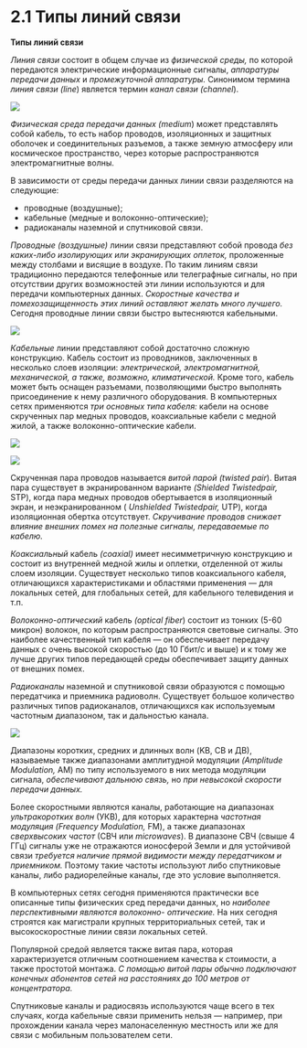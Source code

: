 ﻿# 2.1 Типы линий связи

**Типы линий связи**

*Линия связи* состоит в общем случае из *физической среды,* по которой передаются   электрические информационные сигналы, *аппаратуры передачи данных* и *промежуточной аппаратуры.* Синонимом термина *линия связи (line*) является термин *канал связи (channel*).

![](Aspose.Words.c0d8fc70-6cdf-4382-8c32-82e015d5ecc4.001.png)

*Физическая среда передачи данных (medium*) может представлять собой кабель, то есть набор проводов, изоляционных и защитных оболочек и соединительных разъемов, а также земную атмосферу или космическое пространство, через которые распространяются электромагнитные волны.

В зависимости от среды передачи данных линии связи разделяются на следующие:

- проводные (воздушные);
- кабельные (медные и волоконно-оптические);
- радиоканалы наземной и спутниковой связи.

*Проводные (воздушные)* линии связи представляют собой провода *без каких-либо изолирующих или экранирующих оплеток,* проложенные между столбами и висящие в воздухе. По таким линиям связи традиционно передаются телефонные или телеграфные сигналы, но при отсутствии других возможностей эти линии используются и для передачи   компьютерных данных. *Скоростные качества и помехозащищенность этих линий оставляют желать много лучшего.* Сегодня проводные линии связи быстро вытесняются    кабельными.

![](Aspose.Words.c0d8fc70-6cdf-4382-8c32-82e015d5ecc4.002.png)

*Кабельные* линии представляют собой достаточно сложную конструкцию. Кабель состоит из проводников, заключенных в несколько слоев изоляции: *электрической, электромагнитной, механической, а также, возможно, климатической.* Кроме того, кабель может быть оснащен разъемами, позволяющими быстро выполнять присоединение к нему различного оборудования. В компьютерных сетях применяются *три основных типа кабеля:* кабели на основе скрученных пар медных проводов, коаксиальные кабели с медной жилой, а также волоконно-оптические кабели.

![](Aspose.Words.c0d8fc70-6cdf-4382-8c32-82e015d5ecc4.003.png)

![](Aspose.Words.c0d8fc70-6cdf-4382-8c32-82e015d5ecc4.004.png)

Скрученная пара проводов называется *витой парой (twisted pair*). Витая пара существует в экранированном варианте *(Shielded Twistedpair,* STP), когда пара медных проводов обертывается в изоляционный экран, и неэкранированном ( *Unshielded Twistedpair,* UTP), когда изоляционная обертка отсутствует. *Скручивание проводов снижает влияние внешних помех на полезные сигналы, передаваемые по кабелю.*

*Коаксиальный* кабель *(coaxial)* имеет несимметричную конструкцию и состоит из внутренней медной жилы и оплетки, отделенной от жилы слоем изоляции. Существует несколько типов коаксиального кабеля, отличающихся характеристиками и областями применения — для локальных сетей, для глобальных сетей, для кабельного телевидения и т.п.

*Волоконно-оптический* кабель *(optical fiber*) состоит из тонких (5-60 микрон) волокон, по которым распространяются световые сигналы. Это наиболее качественный тип кабеля — он обеспечивает передачу данных с очень высокой скоростью (до 10 Гбит/с   и выше) и к тому же лучше других типов передающей среды обеспечивает защиту данных   от внешних помех.

*Радиоканалы* наземной и спутниковой связи образуются с помощью передатчика и     приемника радиоволн. Существует большое количество различных типов радиоканалов, отличающихся как используемым частотным диапазоном, так и дальностью канала.

![](Aspose.Words.c0d8fc70-6cdf-4382-8c32-82e015d5ecc4.005.png)

Диапазоны коротких, средних и длинных волн (KB, СВ и ДВ), называемые также диапазонами амплитудной модуляции *(Amplitude Modulation,* AM) по типу используемого в них метода модуляции сигнала, *обеспечивают дальнюю связь,* но *при невысокой  скорости передачи данных.* 

Более скоростными являются каналы, работающие на диапазонах *ультракоротких волн* (УКВ), для которых характерна *частотная модуляция (Frequency Modulation,* FM), а также диапазонах *сверхвысоких частот* (СВЧ или *microwaves*). В диапазоне СВЧ (свыше 4 ГГц) сигналы уже не отражаются ионосферой Земли и для устойчивой связи *требуется наличие прямой видимости между передатчиком и приемником.* Поэтому такие частоты используют либо спутниковые каналы, либо радиорелейные каналы, где это условие выполняется.

В компьютерных сетях сегодня применяются практически все описанные типы физических сред передачи данных, но *наиболее перспективными являются волоконно- оптические.* На них сегодня строятся как магистрали крупных территориальных сетей, так    и высокоскоростные линии связи локальных сетей.

Популярной средой является также витая пара, которая характеризуется отличным соотношением качества к стоимости, а также простотой монтажа. *С помощью витой пары обычно подключают конечных абонентов сетей на расстояниях до 100 метров от концентратора.*

Спутниковые каналы и радиосвязь используются чаще всего в тех случаях, когда кабельные связи применить нельзя — например, при прохождении канала через малонаселенную местность или же для связи с мобильным пользователем сети.
